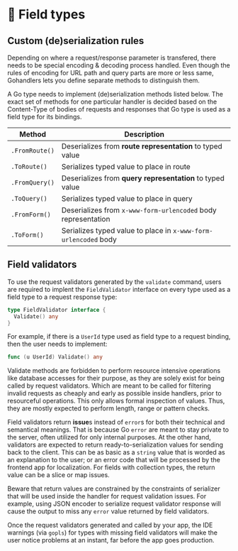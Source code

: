 # 🧬 Field types

## Custom (de)serialization rules

Depending on where a request/response parameter is transfered, there needs to be special encoding & decoding process handled. Even though the rules of encoding for URL path and query parts are more or less same, Gohandlers lets you define separate methods to distinguish them.

A Go type needs to implement (de)serialization methods listed below. The exact set of methods for one particular handler is decided based on the Content-Type of bodies of requests and responses that Go type is used as a field type for its bindings.

| Method         | Description                                                     |
| -------------- | --------------------------------------------------------------- |
| `.FromRoute()` | Deserializes from **route representation** to typed value       |
| `.ToRoute()`   | Serializes typed value to place in route                        |
| `.FromQuery()` | Deserializes from **query representation** to typed value       |
| `.ToQuery()`   | Serializes typed value to place in query                        |
| `.FromForm()`  | Deserializes from `x-www-form-urlencoded` body representation   |
| `.ToForm()`    | Serializes typed value to place in `x-www-form-urlencoded` body |

## Field validators

To use the request validators generated by the `validate` command, users are required to implent the `FieldValidator` interface on every type used as a field type to a request response type:

```go
type FieldValidator interface {
  Validate() any
}
```

For example, if there is a `UserId` type used as field type to a request binding, then the user needs to implement:

```go
func (u UserId) Validate() any
```

Validate methods are forbidden to perform resource intensive operations like database accesses for their purpose, as they are solely exist for being called by request validators. Which are meant to be called for filtering invalid requests as cheaply and early as possible inside handlers, prior to resourceful operations. This only allows formal inspection of values. Thus, they are mostly expected to perform length, range or pattern checks.

Field validators return **issue**s instead of `error`s for both their technical and semantical meanings. That is because Go `error` are meant to stay private to the server, often utilized for only internal purposes. At the other hand, validators are expected to return ready-to-serialization values for sending back to the client. This can be as basic as a `string` value that is worded as an explanation to the user; or an error code that will be processed by the frontend app for localization. For fields with collection types, the return value can be a slice or map issues.

Beware that return values are constrained by the constraints of serializer that will be used inside the handler for request validation issues. For example, using JSON encoder to serialize request validator response will cause the output to miss any `error` value returned by field validators. 

Once the request validators generated and called by your app, the IDE warnings (via `gopls`) for types with missing field validators will make the user notice problems at an instant, far before the app goes production.
